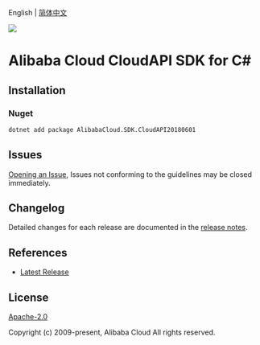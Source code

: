 English | [简体中文](README-CN.md)

![](https://aliyunsdk-pages.alicdn.com/icons/AlibabaCloud.svg)

# Alibaba Cloud CloudAPI SDK for C#

## Installation

### Nuget

```bash
dotnet add package AlibabaCloud.SDK.CloudAPI20180601
```

## Issues

[Opening an Issue](https://github.com/aliyun/alibabacloud-csharp-sdk/issues/new), Issues not conforming to the guidelines may be closed immediately.

## Changelog

Detailed changes for each release are documented in the [release notes](./ChangeLog.md).

## References

* [Latest Release](https://github.com/aliyun/alibabacloud-csharp-sdk/)

## License

[Apache-2.0](http://www.apache.org/licenses/LICENSE-2.0)

Copyright (c) 2009-present, Alibaba Cloud All rights reserved.

